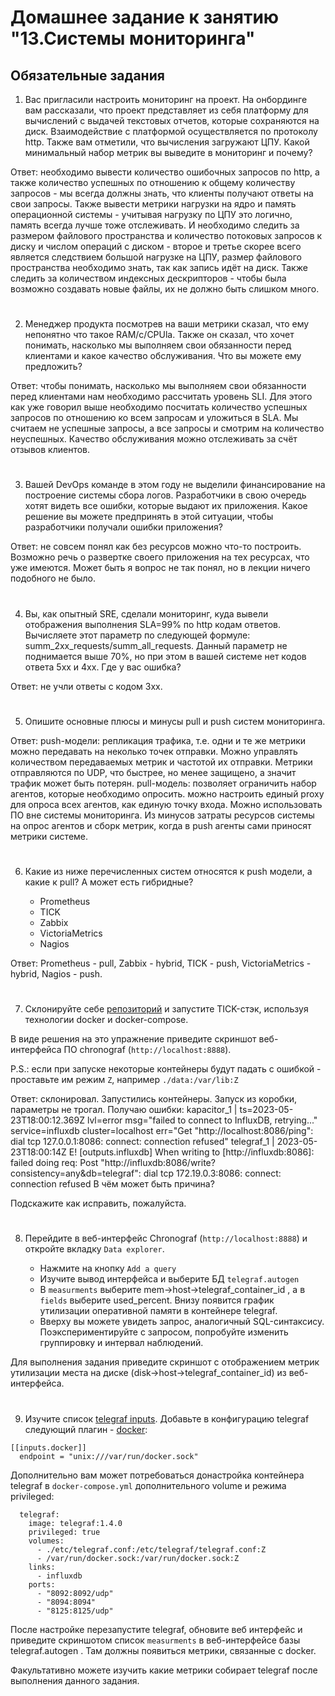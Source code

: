 # Домашнее задание к занятию "13.Системы мониторинга"

## Обязательные задания

1. Вас пригласили настроить мониторинг на проект. На онбординге вам рассказали, что проект представляет из себя 
платформу для вычислений с выдачей текстовых отчетов, которые сохраняются на диск. Взаимодействие с платформой 
осуществляется по протоколу http. Также вам отметили, что вычисления загружают ЦПУ. Какой минимальный набор метрик вы
выведите в мониторинг и почему?

Ответ: необходимо вывести количество ошибочных запросов по http, а также количество успешных по отношению к общему количеству запросов - мы всегда должны знать, что клиенты получают ответы на свои запросы. Также вывести метрики нагрузки на ядро и память операционной системы - учитывая нагрузку по ЦПУ это логично, память всегда лучше тоже отслеживать. И необходимо следить за размером файлового пространства и количество потоковых запросов к диску и числом операций с диском - второе и третье скорее всего является следствием большой нагрузке на ЦПУ, размер файлового пространства необходимо знать, так как запись идёт на диск. Также следить за количеством индексных дескрипторов - чтобы была возможно создавать новые файлы, их не должно быть слишком много.

#
2. Менеджер продукта посмотрев на ваши метрики сказал, что ему непонятно что такое RAM/с/CPUla. Также он сказал, 
что хочет понимать, насколько мы выполняем свои обязанности перед клиентами и какое качество обслуживания. Что вы 
можете ему предложить?

Ответ: чтобы понимать, насколько мы выполняем свои обязанности перед клиентами нам необходимо рассчитать уровень SLI. Для этого как уже говорил выше необходимо посчитать количество успешных запросов по отношению ко всем запросам и уложиться в SLA. Мы считаем не успешные запросы, а все запросы и смотрим на количество неуспешных. Качество обслуживания можно отслеживать за счёт отзывов клиентов.

#
3. Вашей DevOps команде в этом году не выделили финансирование на построение системы сбора логов. Разработчики в свою 
очередь хотят видеть все ошибки, которые выдают их приложения. Какое решение вы можете предпринять в этой ситуации, 
чтобы разработчики получали ошибки приложения?

Ответ: не совсем понял как без ресурсов можно что-то построить. Возможно речь о развертке своего приложения на тех ресурсах, что уже имеются. Может быть я вопрос не так понял, но в лекции ничего подобного не было.

#
4. Вы, как опытный SRE, сделали мониторинг, куда вывели отображения выполнения SLA=99% по http кодам ответов. 
Вычисляете этот параметр по следующей формуле: summ_2xx_requests/summ_all_requests. Данный параметр не поднимается выше 
70%, но при этом в вашей системе нет кодов ответа 5xx и 4xx. Где у вас ошибка?

Ответ: не учли ответы с кодом 3хх.

#
5. Опишите основные плюсы и минусы pull и push систем мониторинга.

Ответ: 
push-модели: репликация трафика, т.е. одни и те же метрики можно передавать на неколько точек отправки. Можно управлять количеством передаваемых метрик и частотой их отправки. Метрики отправляются по UDP, что быстрее, но менее защищено, а значит трафик может быть потерян. 
pull-модель: позволяет ограничить набор агентов, которые необходимо опросить. можно настроить единый proxy для опроса всех агентов, как единую точку входа. Можно использовать ПО вне системы мониторинга. Из минусов затраты ресурсов системы на опрос агентов и сборк метрик, когда в push агенты сами приносят метрики системе.

#
6. Какие из ниже перечисленных систем относятся к push модели, а какие к pull? А может есть гибридные?

    - Prometheus 
    - TICK
    - Zabbix
    - VictoriaMetrics
    - Nagios

Ответ: Prometheus - pull, Zabbix - hybrid, TICK - push, VictoriaMetrics - hybrid, Nagios - push.

#
7. Склонируйте себе [репозиторий](https://github.com/influxdata/sandbox/tree/master) и запустите TICK-стэк, 
используя технологии docker и docker-compose.

В виде решения на это упражнение приведите скриншот веб-интерфейса ПО chronograf (`http://localhost:8888`). 

P.S.: если при запуске некоторые контейнеры будут падать с ошибкой - проставьте им режим `Z`, например
`./data:/var/lib:Z`

Ответ: склонировал. Запустились контейнеры.
Запуск из коробки, параметры не трогал. Получаю ошибки:
kapacitor_1      | ts=2023-05-23T18:00:12.369Z lvl=error msg="failed to connect to InfluxDB, retrying..." service=influxdb cluster=localhost err="Get \"http://localhost:8086/ping\": dial tcp 127.0.0.1:8086: connect: connection refused"
telegraf_1       | 2023-05-23T18:00:14Z E! [outputs.influxdb] When writing to [http://influxdb:8086]: failed doing req: Post "http://influxdb:8086/write?consistency=any&db=telegraf": dial tcp 172.19.0.3:8086: connect: connection refused
В чём может быть причина?

Подскажите как исправить, пожалуйста.

#
8. Перейдите в веб-интерфейс Chronograf (`http://localhost:8888`) и откройте вкладку `Data explorer`.

    - Нажмите на кнопку `Add a query`
    - Изучите вывод интерфейса и выберите БД `telegraf.autogen`
    - В `measurments` выберите mem->host->telegraf_container_id , а в `fields` выберите used_percent. 
    Внизу появится график утилизации оперативной памяти в контейнере telegraf.
    - Вверху вы можете увидеть запрос, аналогичный SQL-синтаксису. 
    Поэкспериментируйте с запросом, попробуйте изменить группировку и интервал наблюдений.

Для выполнения задания приведите скриншот с отображением метрик утилизации места на диске 
(disk->host->telegraf_container_id) из веб-интерфейса.
#
9. Изучите список [telegraf inputs](https://github.com/influxdata/telegraf/tree/master/plugins/inputs). 
Добавьте в конфигурацию telegraf следующий плагин - [docker](https://github.com/influxdata/telegraf/tree/master/plugins/inputs/docker):
```
[[inputs.docker]]
  endpoint = "unix:///var/run/docker.sock"
```

Дополнительно вам может потребоваться донастройка контейнера telegraf в `docker-compose.yml` дополнительного volume и 
режима privileged:
```
  telegraf:
    image: telegraf:1.4.0
    privileged: true
    volumes:
      - ./etc/telegraf.conf:/etc/telegraf/telegraf.conf:Z
      - /var/run/docker.sock:/var/run/docker.sock:Z
    links:
      - influxdb
    ports:
      - "8092:8092/udp"
      - "8094:8094"
      - "8125:8125/udp"
```

После настройке перезапустите telegraf, обновите веб интерфейс и приведите скриншотом список `measurments` в 
веб-интерфейсе базы telegraf.autogen . Там должны появиться метрики, связанные с docker.

Факультативно можете изучить какие метрики собирает telegraf после выполнения данного задания.
